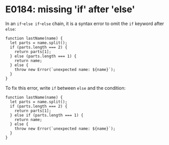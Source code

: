 # E0184: missing 'if' after 'else'

In an `if`-`else if`-`else` chain, it is a syntax error to omit the `if` keyword
after `else`:

    function lastName(name) {
      let parts = name.split();
      if (parts.length === 2) {
        return parts[1];
      } else (parts.length === 1) {
        return name;
      } else {
        throw new Error(`unexpected name: ${name}`);
      }
    }

To fix this error, write `if` between `else` and the condition:

    function lastName(name) {
      let parts = name.split();
      if (parts.length === 2) {
        return parts[1];
      } else if (parts.length === 1) {
        return name;
      } else {
        throw new Error(`unexpected name: ${name}`);
      }
    }
